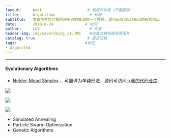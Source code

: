 ```yaml
---
layout:     post                    # 使用的布局（不需要改）
title:      Algorithms               # 标题 
subtitle:   本篇博客包含我所使用过的算法的一个整理，源代码会以GitHub的形式给出                        #副标题
date:       2018-6-24              # 时间
author:     LCY                      # 作者
header-img: img/cover/bing_11.JPG    #这篇文章标题背景图片
catalog: true                       # 是否归档
tags:                              #标签
- Algorithm
---
```


---
#### Evolutionary Algorithms

*  [Nelder-Mead Simplex](https://en.wikipedia.org/wiki/Nelder%E2%80%93Mead_method) ，可翻译为单纯形法，源码可访问[->我的代码仓库](https://github.com/liaochengyu/Nelder-Mead-Simplex)

![](https://upload.wikimedia.org/wikipedia/commons/thumb/e/e4/Nelder-Mead_Rosenbrock.gif/320px-Nelder-Mead_Rosenbrock.gif)	

![](https://upload.wikimedia.org/wikipedia/commons/thumb/d/de/Nelder-Mead_Himmelblau.gif/320px-Nelder-Mead_Himmelblau.gif)	


<img src="http://ww1.sinaimg.cn/large/006lb34ily1g5ef88tjwqj30lt0f2t93.jpg"/>

* Simulated Annealing
* Particle Swarm Optimization
* Genetic Algorithms


